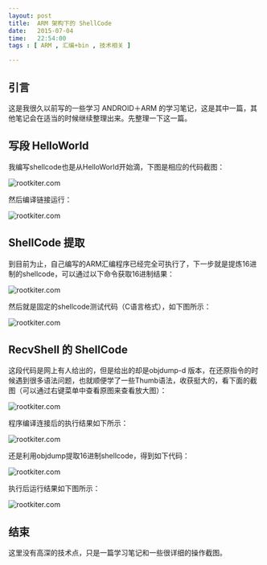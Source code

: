```yaml
---
layout: post
title:  ARM 架构下的 ShellCode
date:   2015-07-04
time:   22:54:00
tags : [ ARM , 汇编+bin , 技术相关 ]

---
```


## 引言
这是我很久以前写的一些学习 ANDROID＋ARM 的学习笔记，这是其中一篇，其他笔记会在适当的时候继续整理出来。先整理一下这一篇。

## 写段 HelloWorld

我编写shellcode也是从HelloWorld开始滴，下图是相应的代码截图：

![rootkiter.com](http://rootkiter.com/images/2015_07_04_19_25/1.png)

然后编译链接运行：


![rootkiter.com](http://rootkiter.com/images/2015_07_04_19_25/2.png)

## ShellCode 提取
到目前为止，自己编写的ARM汇编程序已经完全可执行了，下一步就是提炼16进制的shellcode，可以通过以下命令获取16进制结果：


![rootkiter.com](http://rootkiter.com/images/2015_07_04_19_25/3.png)

然后就是固定的shellcode测试代码（C语言格式），如下图所示：


![rootkiter.com](http://rootkiter.com/images/2015_07_04_19_25/4.png)

## RecvShell 的 ShellCode
这段代码是网上有人给出的，但是给出的却是objdump-d 版本，在还原指令的时候遇到很多语法问题，也就顺便学了一些Thumb语法，收获挺大的，看下面的截图（可以通过右键菜单中查看原图来查看放大图）：


![rootkiter.com](http://rootkiter.com/images/2015_07_04_19_25/5.png)

程序编译连接后的执行结果如下所示：


![rootkiter.com](http://rootkiter.com/images/2015_07_04_19_25/6.png)

还是利用objdump提取16进制shellcode，得到如下代码：


![rootkiter.com](http://rootkiter.com/images/2015_07_04_19_25/7.png)

执行后运行结果如下图所示：


![rootkiter.com](http://rootkiter.com/images/2015_07_04_19_25/8.png)

## 结束
这里没有高深的技术点，只是一篇学习笔记和一些很详细的操作截图。

